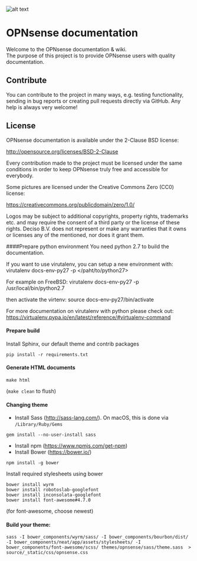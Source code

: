 ![alt text](https://opnsense.org/wp-content/themes/OPNsense/assets/img/opnsense.png "Logo Title Text 1")

# OPNsense documentation
Welcome to the OPNsense documentation & wiki.   
The purpose of this project is to provide OPNsense users with quality documentation.

## Contribute
You can contribute to the project in many ways, e.g. testing
functionality, sending in bug reports or creating pull requests
directly via GitHub.  Any help is always very welcome!

## License
OPNsense documentation is available under the 2-Clause BSD license:

http://opensource.org/licenses/BSD-2-Clause

Every contribution made to the project must be licensed under the
same conditions in order to keep OPNsense truly free and accessible
for everybody.

Some pictures are licensed under the Creative Commons Zero (CC0) license:

https://creativecommons.org/publicdomain/zero/1.0/

Logos may be subject to additional copyrights, property 
rights, trademarks etc. and may require the consent of a third party or the
license of these rights. Deciso B.V. does not represent or make any warranties
that it owns or licenses any of the mentioned, nor does it grant them.

####Prepare python environment
You need python 2.7 to build the documentation.

If you want to use virutalenv, you can setup a new environment with: 
virutalenv docs-env-py27 -p </paht/to/python27>

For example on FreeBSD: 
virutalenv docs-env-py27 -p /usr/local/bin/python2.7


then activate the virtenv:
source docs-env-py27/bin/activate

For more documentation on virutalenv with python please check out: 
https://virtualenv.pypa.io/en/latest/reference/#virtualenv-command

#### Prepare build
Install Sphinx, our default theme and contrib packages
```
pip install -r requirements.txt
```


#### Generate HTML documents
```
make html
```

(```make clean``` to flush)


#### Changing theme
* Install Sass (http://sass-lang.com/). On macOS, this is done via ```/Library/Ruby/Gems```
```
gem install --no-user-install sass
```
* Install npm (https://www.npmjs.com/get-npm)
* Install Bower (https://bower.io/)
```
npm install -g bower
```


Install required stylesheets using bower
```
bower install wyrm
bower install robotoslab-googlefont
bower install inconsolata-googlefont
bower install font-awesome#4.7.0
```
(for font-awesome, choose newest)


#### Build your theme:
```
sass -I bower_components/wyrm/sass/ -I bower_components/bourbon/dist/ -I bower_components/neat/app/assets/stylesheets/ -I bower_components/font-awesome/scss/ themes/opnsense/sass/theme.sass  > source/_static/css/opnsense.css
